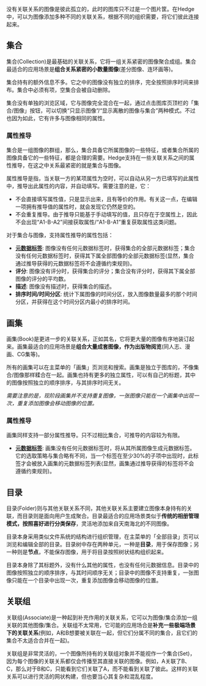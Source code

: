 没有关联关系的图像是彼此孤立的，此时的图库只不过是一个图片筐。在Hedge中，可以为图像添加多种不同的关联关系，根据不同的组织需要，将它们彼此连接起来。

## 集合

集合(Collection)是最基础的关联关系，它将一组关系紧密的图像聚合成组。集合最适合的应用场景是**组合关系紧密的小数量图像**(差分图像、连环画等)。

集合持有的额外信息不多。它之中的图像没有独立的排序，完全按照排序时间来排布。集合中必须有项，空集合会被自动删除。

集合没有单独的浏览区域，它与图像完全混合在一起，通过点击图库页顶栏的「集合/图像」按钮，可以切换“只显示图像”/“显示离散的图像与集合”两种模式。不过也因为如此，它有许多与图像相同的属性。

### 属性推导

集合是一组图像的群组，那么，集合具备它所属图像的一些特征，或者集合所属的图像具备它的一些特征，都是合理的需要。Hedge支持在一些关联关系之间的属性推导，在这之中关系最紧密的就是集合与图像。

属性推导是指，当关联一方的某项属性为空时，可以自动从另一方已填写的此属性中，推导出此属性的内容，并自动填写。需要注意的是，它：
* 不会直接填写属性值，只是显示出来，且有等价的作用。有关这一点，在编辑一项拥有推导值的属性时，就会发现它仍然是空的。
* 不会重复推导。由于推导只能基于手动填写的值，且只存在于空属性上，因此不会出现“A1-B-A2”间接获取属性/“A1-B-A1”重复获取属性这类问题。

对于集合与图像，支持属性推导的属性包括：
* **[元数据标签](#/guide?md=meta-tag)**: 图像没有任何元数据标签时，获得集合的全部元数据标签；集合没有任何元数据标签时，获得其下属全部图像的全部元数据标签(显然，集合通过推导获得的元数据标签将不会遵循约束规则)。
* **评分**: 图像没有评分时，获得集合的评分；集合没有评分时，获得其下属全部图像的评分的平均数。
* **描述**: 图像没有描述时，获得集合的描述。
* **排序时间/时间分区**: 统计下属图像的时间分区，放入图像数量最多的那个时间分区，并获得在这个时间分区内最小的排序时间。

## 画集

画集(Book)是更进一步的关联关系，正如其名，它将更大量的图像有序地装订起来。画集最适合的应用场景是**组合大量成套图像，作为出版物阅览**(同人志、漫画、CG集等)。

所有的画集可以在主菜单的「画集」页浏览和搜索。画集是独立于图库的，不像集合/图像那样糅合在一起。画集也持有更多的独立属性，可以有自己的标题，其中的图像按照独立的顺序排序，与其排序时间无关。

*需要注意的是，现阶段画集并不支持重复图像，一张图像只能在一个画集中出现一次，重复添加图像会移动图像的位置。*

### 属性推导

画集同样支持一部分属性推导。只不过相比集合，可推导的内容较为有限。
* **[元数据标签](#/guide?md=meta-tag)**: 画集没有任何元数据标签时，将从其所属图像生成元数据标签。它的选取策略与集合略有不同，当一个标签在至少30%的子项中出现时，此标签才会被放入画集的元数据标签列表(显然，画集通过推导获得的标签将不会遵循约束规则)。

## 目录

目录(Folder)则与其他关联关系不同，其他关联关系主要建立图像本身持有的关联，而目录则是面向用户生成聚合。目录最适合的应用场景类似于**传统的相册管理模式，按照喜好进行分类保存**，灵活地添加来自天南海北的不同图像。

目录本身采用类似文件系统的结构进行组织管理，在主菜单的「全部目录」页可以浏览和编辑全部的目录。目录树中存在两种单元，一种是**目录**，用于保存图像；另一种则是**节点**，不能保存图像，用于将目录按照树状结构组织起来。

目录本身除了其标题外，没有什么其他的属性，也没有任何元数据信息。目录中的图像按照独立的顺序排序，与其时间顺序无关；目录中的图像不支持重复，一张图像只能在一个目录中出现一次，重复添加图像会移动图像的位置。

## 关联组

关联组(Associate)是一种起到补充作用的关联关系，它可以为图像/集合添加一组关联的其他图像/集合。关联组不太常用，它可能的应用场合是**补充一些极端场景下的关联关系**(例如，A和B想要被关联在一起，但它们分属不同的集合，且它们的集合不太适合合并在一起)。

关联组是非常灵活的，一个图像所持有的关联组对象并不能视作一个集合(Set)，因为每个图像的关联关系都仅会传播至其直接关联的图像。例如，A关联了B、C，那么对于B和C，只能看到它们关联了A，而不能看到关联了彼此。这样的关联关系可以进行灵活的网状构建，但也要当心其复杂和混乱程度。
